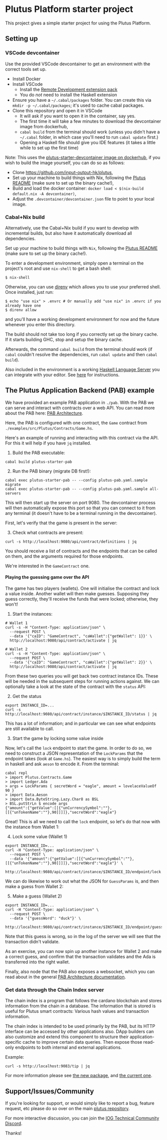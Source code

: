 # Plutus Platform starter project

This project gives a simple starter project for using the Plutus Platform.

## Setting up

### VSCode devcontainer

Use the provided VSCode devcontainer to get an environment with the correct tools set up.

- Install Docker
- Install VSCode
  - Install the [Remote Development extension pack](https://marketplace.visualstudio.com/items?itemName=ms-vscode-remote.vscode-remote-extensionpack)
  - You do *not* need to install the Haskell extension
- Ensure you have a `~/.cabal/packages` folder. You can create this via `mkdir -p ~/.cabal/packages`; it's used to cache cabal packages.
- Clone this repository and open it in VSCode
  - It will ask if you want to open it in the container, say yes.
  - The first time it will take a few minutes to download the devcontainer image from dockerhub,
  - `cabal build` from the terminal should work (unless you didn't have a `~/.cabal` folder, in which case you'll need to run `cabal update` first.)
  - Opening a Haskell file should give you IDE features (it takes a little while to set up the first time)

Note: This uses the [plutus-starter-devcontainer image on dockerhub](https://hub.docker.com/r/inputoutput/plutus-starter-devcontainer), if
you wish to build the image yourself, you can do so as follows:
  - Clone https://github.com/input-output-hk/plutus,
  - Set up your machine to build things with Nix, following the [Plutus README](https://github.com/input-output-hk/plutus/blob/master/README.adoc) (make sure to set up the binary cache!),
  - Build and load the docker container: `docker load < $(nix-build default.nix -A devcontainer)`,
  - Adjust the `.devcontainer/devcontainer.json` file to point to your local image.

### Cabal+Nix build

Alternatively, use the Cabal+Nix build if you want to develop with incremental builds, but also have it automatically download all dependencies.

Set up your machine to build things with `Nix`, following the [Plutus README](https://github.com/input-output-hk/plutus/blob/master/README.adoc) (make sure to set up the binary cache!).

To enter a development environment, simply open a terminal on the project's root and use `nix-shell` to get a bash shell:

```
$ nix-shell
```

Otherwise, you can use [direnv](https://github.com/direnv/direnv) which allows you to use your preferred shell. Once installed, just run:

```
$ echo "use nix" > .envrc # Or manually add "use nix" in .envrc if you already have one
$ direnv allow
```

and you'll have a working development environment for now and the future whenever you enter this directory.

The build should not take too long if you correctly set up the binary cache. If it starts building GHC, stop and setup the binary cache.

Afterwards, the command `cabal build` from the terminal should work (if `cabal` couldn't resolve the dependencies, run `cabal update` and then `cabal build`).

Also included in the environment is a working [Haskell Language Server](https://github.com/haskell/haskell-language-server) you can integrate with your editor.
See [here](https://github.com/haskell/haskell-language-server#configuring-your-editor) for instructions.

## The Plutus Application Backend (PAB) example

We have provided an example PAB application in `./pab`. With the PAB we can serve and interact
with contracts over a web API. You can read more about the PAB here: [PAB Architecture](https://github.com/input-output-hk/plutus/blob/master/plutus-pab/ARCHITECTURE.adoc).

Here, the PAB is configured with one contract, the `Game` contract from `./examples/src/Plutus/Contracts/Game.hs`.

Here's an example of running and interacting with this contract via the API. For this it will help if you
have `jq` installed.

1. Build the PAB executable:

```
cabal build plutus-starter-pab
```

2. Run the PAB binary (migrate DB first!):

```
cabal exec plutus-starter-pab -- --config plutus-pab.yaml.sample migrate
cabal exec plutus-starter-pab -- --config plutus-pab.yaml.sample all-servers
````

This will then start up the server on port 9080. The devcontainer process will then automatically expose this port so that you can connect to it from any terminal (it doesn't have to be a terminal running in the devcontainer).

First, let's verify that the game is present in the server:

3. Check what contracts are present:

```
curl -s http://localhost:9080/api/contract/definitions | jq
```

You should receive a list of contracts and the endpoints that can be called on them, and the arguments
required for those endpoints.

We're interested in the `GameContract` one.

#### Playing the guessing game over the API

The game has two players (wallets). One will initialise the contract and lock a value inside. Another
wallet will then make guesses. Supposing they guess correctly, they'll receive the funds that were
locked; otherwise, they won't!

1. Start the instances:

```
# Wallet 1
curl -s -H "Content-Type: application/json" \
  --request POST \
  --data '{"caID": "GameContract", "caWallet":{"getWallet": 1}}' \
  http://localhost:9080/api/contract/activate | jq

# Wallet 2
curl -s -H "Content-Type: application/json" \
  --request POST \
  --data '{"caID": "GameContract", "caWallet":{"getWallet": 2}}' \
  http://localhost:9080/api/contract/activate | jq
```

From these two queries you will get back two contract instance IDs. These will be needed
in the subsequent steps for running actions against. We can optionally take a look at the state
of the contract with the `status` API:

2. Get the status

```
export INSTANCE_ID=...
curl -s http://localhost:9080/api/contract/instance/$INSTANCE_ID/status | jq
```

This has a lot of information; and in particular we can see what endpoints are still available
to call.

3. Start the game by locking some value inside

Now, let's call the `lock` endpoint to start the game. In order to do so, we need to construct
a JSON representation of the `LockParams` that the endpoint takes (look at `Game.hs`). The easiest
way is to simply build the term in haskell and ask `aeson` to encode it. From the terminal:

```
cabal repl
> import Plutus.Contracts.Game
> import Ledger.Ada
> args = LockParams { secretWord = "eagle", amount = lovelaceValueOf 90 }
> import Data.Aeson
> import Data.ByteString.Lazy.Char8 as BSL
> BSL.putStrLn $ encode args
{"amount":{"getValue":[[{"unCurrencySymbol":""},[[{"unTokenName":""},90]]]]},"secretWord":"eagle"}
```

Great! This is all we need to call the `lock` endpoint, so let's do that now with
the instance from Wallet 1:

4. Lock some value (Wallet 1)

```
export INSTANCE_ID=...
curl -H "Content-Type: application/json" \
  --request POST \
  --data '{"amount":{"getValue":[[{"unCurrencySymbol":""},[[{"unTokenName":""},90]]]]},"secretWord":"eagle"}' \
  http://localhost:9080/api/contract/instance/$INSTANCE_ID/endpoint/lock
```

We can do likewise to work out what the JSON for `GuessParams` is, and then make a guess from
Wallet 2:

5. Make a guess (Wallet 2)

```
export INSTANCE_ID=...
curl -H "Content-Type: application/json" \
  --request POST \
  --data '{"guessWord": "duck"}' \
  http://localhost:9080/api/contract/instance/$INSTANCE_ID/endpoint/guess
```

Note that this guess is wrong, so in the log of the server we will see that the transaction
didn't validate.

As an exercise, you can now spin up another instance for Wallet 2 and make a correct guess, and
confirm that the transaction validates and the Ada is transferred into the right wallet.

Finally, also node that the PAB also exposes a websocket, which you can read about in
the general [PAB Architecture documentation](https://github.com/input-output-hk/plutus/blob/master/plutus-pab/ARCHITECTURE.adoc).

### Get data through the Chain Index server

The chain index is a program that follows the cardano blockchain and stores information from the chain in a database.
The information that is stored is useful for Plutus smart contracts: Various hash values and transaction information.

The chain index is intended to be used primarily by the PAB, but its HTTP interface can be accessed by other applications also. DApp builders can also customize and extend this component to structure their application-specific cache to improve certain data queries. Then expose those read-only endpoints to both internal and external applications.

Example:
```
curl -s http://localhost:9083/tip | jq
```

For more information please see [the new package](https://github.com/input-output-hk/plutus/tree/master/plutus-chain-index), and [the current one](https://github.com/input-output-hk/plutus/tree/master/plutus-pab/src/Cardano/ChainIndex).

## Support/Issues/Community

If you're looking for support, or would simply like to report a bug, feature
request, etc please do so over on the main [plutus
repository](https://github.com/input-output-hk/plutus).

For more interactive discussion, you can join the [IOG Technical Community
Discord](https://discord.gg/sSF5gmDBYg).

Thanks!
